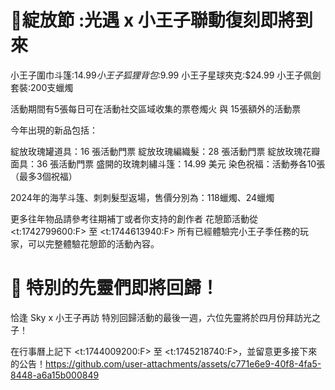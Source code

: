 # **🌹綻放節 :光遇 x 小王子聯動復刻即將到來**

小王子圍巾斗篷:$14.99
小王子狐狸背包:$9.99
小王子星球夾克:$24.99
小王子佩劍套裝:200支蠟燭

活動期間有5張每日可在活動社交區域收集的票卷燭火 與 15張額外的活動票

今年出現的新品包括：

綻放玫瑰罐道具：16 張活動門票
綻放玫瑰編織髮：28 張活動門票
綻放玫瑰花瓣面具：36 張活動門票
盛開的玫瑰刺繡斗篷：14.99 美元
染色祝福：活動券各10張（最多3個祝福）

2024年的海芋斗篷、刺刺髮型返場，售價分別為：118蠟燭、24蠟燭

更多往年物品請參考往期補丁或者你支持的創作者
花憩節活動從 <t:1742799600:F> 至 <t:1744613940:F> 
所有已經體驗完小王子季任務的玩家，可以完整體驗花憩節的活動內容。

# 🎉 特別的先靈們即將回歸！
恰逢 Sky x 小王子再訪 特別回歸活動的最後一週，六位先靈將於四月份拜訪光之子！

在行事曆上記下 <t:1744009200:F> 至 <t:1745218740:F>，並留意更多接下來的公告！https://github.com/user-attachments/assets/c771e6e9-40f8-4fa5-8448-a6a15b000849